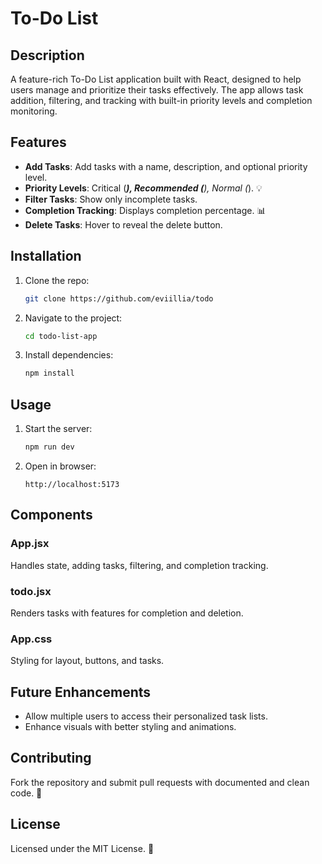 # To-Do List 

## Description
A feature-rich To-Do List application built with React, designed to help users manage and prioritize their tasks effectively. The app allows task addition, filtering, and tracking with built-in priority levels and completion monitoring.

## Features
- **Add Tasks**: Add tasks with a name, description, and optional priority level.
- **Priority Levels**: Critical (***), Recommended (**), Normal (*). 💡
- **Filter Tasks**: Show only incomplete tasks.
- **Completion Tracking**: Displays completion percentage. 📊
- **Delete Tasks**: Hover to reveal the delete button.

## Installation
1. Clone the repo:
   ```bash
   git clone https://github.com/eviillia/todo
   ```
2. Navigate to the project:
   ```bash
   cd todo-list-app
   ```
3. Install dependencies:
   ```bash
   npm install
   ```

## Usage
1. Start the server:
   ```bash
   npm run dev
   ```
2. Open in browser:
   ```
   http://localhost:5173
   ```

## Components
### App.jsx
Handles state, adding tasks, filtering, and completion tracking.

### todo.jsx
Renders tasks with features for completion and deletion.

### App.css
Styling for layout, buttons, and tasks.

## Future Enhancements
- Allow multiple users to access their personalized task lists.
- Enhance visuals with better styling and animations.

## Contributing
Fork the repository and submit pull requests with documented and clean code. 🤝

## License
Licensed under the MIT License. 📝
